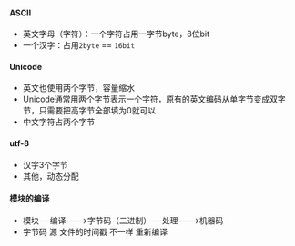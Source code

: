 #### ASCII

- 英文字母（字符）：一个字符占用一字节byte，8位bit
- 一个汉字：占用`2byte` == `16bit`

#### Unicode

- 英文也使用两个字节，容量缩水
- Unicode通常用两个字节表示一个字符，原有的英文编码从单字节变成双字节，只需要把高字节全部填为0就可以
- 中文字符占两个字节

#### utf-8

- 汉字3个字节
- 其他，动态分配

#### 模块的编译

- 模块---编译--->字节码（二进制）---处理--->机器码
- 字节码  源 文件的时间戳  不一样 重新编译



